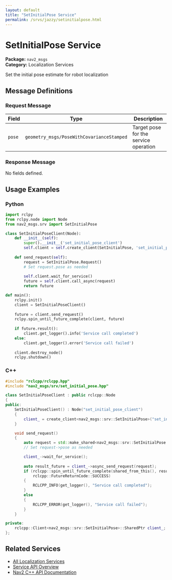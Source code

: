 ```yaml
---
layout: default
title: "SetInitialPose Service"
permalink: /srvs/jazzy/setinitialpose.html
---
```


# SetInitialPose Service

**Package:** `nav2_msgs`  
**Category:** Localization Services

Set the initial pose estimate for robot localization

## Message Definitions

### Request Message

| Field | Type | Description |
|-------|------|-------------|
| `pose` | `geometry_msgs/PoseWithCovarianceStamped` | Target pose for the service operation |


### Response Message

No fields defined.


## Usage Examples

### Python

```python
import rclpy
from rclpy.node import Node
from nav2_msgs.srv import SetInitialPose

class SetInitialPoseClient(Node):
    def __init__(self):
        super().__init__('set_initial_pose_client')
        self.client = self.create_client(SetInitialPose, 'set_initial_pose')
        
    def send_request(self):
        request = SetInitialPose.Request()
        # Set request.pose as needed
        
        self.client.wait_for_service()
        future = self.client.call_async(request)
        return future

def main():
    rclpy.init()
    client = SetInitialPoseClient()
    
    future = client.send_request()
    rclpy.spin_until_future_complete(client, future)
    
    if future.result():
        client.get_logger().info('Service call completed')
    else:
        client.get_logger().error('Service call failed')
        
    client.destroy_node()
    rclpy.shutdown()
```

### C++

```cpp
#include "rclcpp/rclcpp.hpp"
#include "nav2_msgs/srv/set_initial_pose.hpp"

class SetInitialPoseClient : public rclcpp::Node
{
public:
    SetInitialPoseClient() : Node("set_initial_pose_client")
    {
        client_ = create_client<nav2_msgs::srv::SetInitialPose>("set_initial_pose");
    }

    void send_request()
    {
        auto request = std::make_shared<nav2_msgs::srv::SetInitialPose::Request>();
        // Set request->pose as needed

        client_->wait_for_service();
        
        auto result_future = client_->async_send_request(request);
        if (rclcpp::spin_until_future_complete(shared_from_this(), result_future) ==
            rclcpp::FutureReturnCode::SUCCESS)
        {
            RCLCPP_INFO(get_logger(), "Service call completed");
        }
        else
        {
            RCLCPP_ERROR(get_logger(), "Service call failed");
        }
    }

private:
    rclcpp::Client<nav2_msgs::srv::SetInitialPose>::SharedPtr client_;
};
```

## Related Services

- [All Localization Services](/srvs/jazzy/index.html#localization-services)
- [Service API Overview](/srvs/jazzy/index.html)
- [Nav2 C++ API Documentation](/jazzy/html/index.html)
